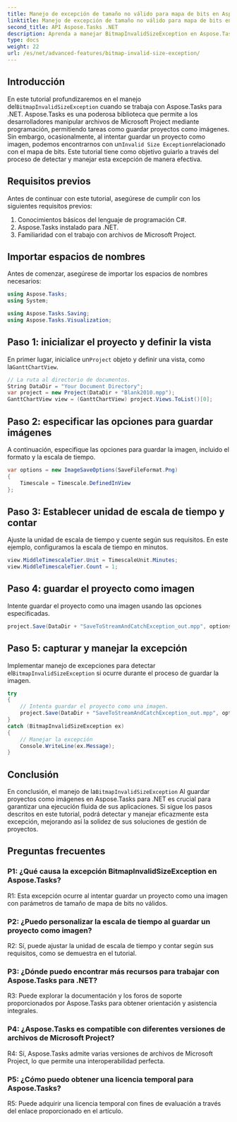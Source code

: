 ```yaml
---
title: Manejo de excepción de tamaño no válido para mapa de bits en Aspose.Tasks
linktitle: Manejo de excepción de tamaño no válido para mapa de bits en Aspose.Tasks
second_title: API Aspose.Tasks .NET
description: Aprenda a manejar BitmapInvalidSizeException en Aspose.Tasks para .NET al guardar proyectos como imágenes. Tutorial completo con guía paso a paso.
type: docs
weight: 22
url: /es/net/advanced-features/bitmap-invalid-size-exception/
---
```

## Introducción

 En este tutorial profundizaremos en el manejo del`BitmapInvalidSizeException` cuando se trabaja con Aspose.Tasks para .NET. Aspose.Tasks es una poderosa biblioteca que permite a los desarrolladores manipular archivos de Microsoft Project mediante programación, permitiendo tareas como guardar proyectos como imágenes. Sin embargo, ocasionalmente, al intentar guardar un proyecto como imagen, podemos encontrarnos con un`Invalid Size Exception`relacionado con el mapa de bits. Este tutorial tiene como objetivo guiarlo a través del proceso de detectar y manejar esta excepción de manera efectiva.

## Requisitos previos

Antes de continuar con este tutorial, asegúrese de cumplir con los siguientes requisitos previos:
1. Conocimientos básicos del lenguaje de programación C#.
2. Aspose.Tasks instalado para .NET.
3. Familiaridad con el trabajo con archivos de Microsoft Project.

## Importar espacios de nombres

Antes de comenzar, asegúrese de importar los espacios de nombres necesarios:
```csharp
using Aspose.Tasks;
using System;

using Aspose.Tasks.Saving;
using Aspose.Tasks.Visualization;

```

## Paso 1: inicializar el proyecto y definir la vista

 En primer lugar, inicialice un`Project` objeto y definir una vista, como la`GanttChartView`.

```csharp
// La ruta al directorio de documentos.
String DataDir = "Your Document Directory";
var project = new Project(DataDir + "Blank2010.mpp");
GanttChartView view = (GanttChartView) project.Views.ToList()[0];
```

## Paso 2: especificar las opciones para guardar imágenes

A continuación, especifique las opciones para guardar la imagen, incluido el formato y la escala de tiempo.

```csharp
var options = new ImageSaveOptions(SaveFileFormat.Png)
{
    Timescale = Timescale.DefinedInView
};
```

## Paso 3: Establecer unidad de escala de tiempo y contar

Ajuste la unidad de escala de tiempo y cuente según sus requisitos. En este ejemplo, configuramos la escala de tiempo en minutos.

```csharp
view.MiddleTimescaleTier.Unit = TimescaleUnit.Minutes;
view.MiddleTimescaleTier.Count = 1;
```

## Paso 4: guardar el proyecto como imagen

Intente guardar el proyecto como una imagen usando las opciones especificadas.

```csharp
project.Save(DataDir + "SaveToStreamAndCatchException_out.mpp", options);
```

## Paso 5: capturar y manejar la excepción

 Implementar manejo de excepciones para detectar el`BitmapInvalidSizeException` si ocurre durante el proceso de guardar la imagen.

```csharp
try
{
    // Intenta guardar el proyecto como una imagen.
    project.Save(DataDir + "SaveToStreamAndCatchException_out.mpp", options);
}
catch (BitmapInvalidSizeException ex)
{
    // Manejar la excepción
    Console.WriteLine(ex.Message);
}
```

## Conclusión

 En conclusión, el manejo de la`BitmapInvalidSizeException` Al guardar proyectos como imágenes en Aspose.Tasks para .NET es crucial para garantizar una ejecución fluida de sus aplicaciones. Si sigue los pasos descritos en este tutorial, podrá detectar y manejar eficazmente esta excepción, mejorando así la solidez de sus soluciones de gestión de proyectos.

## Preguntas frecuentes

### P1: ¿Qué causa la excepción BitmapInvalidSizeException en Aspose.Tasks?

R1: Esta excepción ocurre al intentar guardar un proyecto como una imagen con parámetros de tamaño de mapa de bits no válidos.

### P2: ¿Puedo personalizar la escala de tiempo al guardar un proyecto como imagen?

R2: Sí, puede ajustar la unidad de escala de tiempo y contar según sus requisitos, como se demuestra en el tutorial.

### P3: ¿Dónde puedo encontrar más recursos para trabajar con Aspose.Tasks para .NET?

R3: Puede explorar la documentación y los foros de soporte proporcionados por Aspose.Tasks para obtener orientación y asistencia integrales.

### P4: ¿Aspose.Tasks es compatible con diferentes versiones de archivos de Microsoft Project?

R4: Sí, Aspose.Tasks admite varias versiones de archivos de Microsoft Project, lo que permite una interoperabilidad perfecta.

### P5: ¿Cómo puedo obtener una licencia temporal para Aspose.Tasks?

R5: Puede adquirir una licencia temporal con fines de evaluación a través del enlace proporcionado en el artículo.
